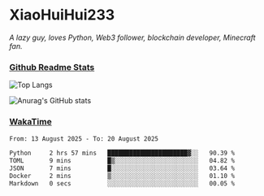 # XiaoHuiHui233

*A lazy guy, loves Python, Web3 follower, blockchain developer, Minecraft fan.*

### [Github Readme Stats](https://github.com/anuraghazra/github-readme-stats)

![Top Langs](https://github-readme-stats.vercel.app/api/top-langs/?username=XiaoHuiHui233&layout=compact&theme=github_dark)

![Anurag's GitHub stats](https://github-readme-stats.vercel.app/api?username=XiaoHuiHui233&show_icons=true&theme=github_dark)

### [WakaTime](https://wakatime.com)

<!--START_SECTION:waka-->

```txt
From: 13 August 2025 - To: 20 August 2025

Python     2 hrs 57 mins   ██████████████████████▓░░   90.39 %
TOML       9 mins          █▒░░░░░░░░░░░░░░░░░░░░░░░   04.82 %
JSON       7 mins          █░░░░░░░░░░░░░░░░░░░░░░░░   03.64 %
Docker     2 mins          ▒░░░░░░░░░░░░░░░░░░░░░░░░   01.10 %
Markdown   0 secs          ░░░░░░░░░░░░░░░░░░░░░░░░░   00.05 %
```

<!--END_SECTION:waka-->
